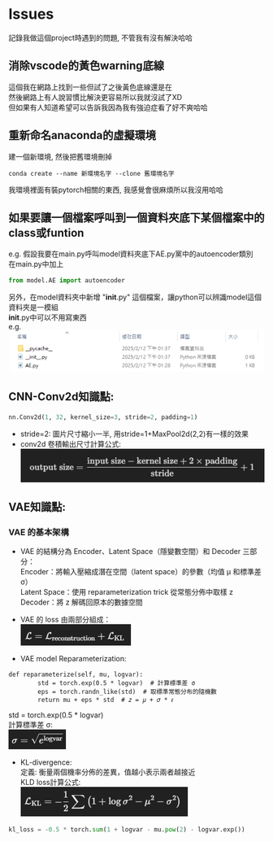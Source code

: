 # Issues  
記錄我做這個project時遇到的問題, 不管我有沒有解決哈哈  

## 消除vscode的黃色warning底線  
這個我在網路上找到一些但試了之後黃色底線還是在  
然後網路上有人說習慣比解決更容易所以我就沒試了XD  
但如果有人知道希望可以告訴我因為我有強迫症看了好不爽哈哈  

## 重新命名anaconda的虛擬環境 
建一個新環境, 然後把舊環境刪掉  
``` 
conda create --name 新環境名字 --clone 舊環境名字  
```
我環境裡面有裝pytorch相關的東西, 我感覺會很麻煩所以我沒用哈哈  

## 如果要讓一個檔案呼叫到一個資料夾底下某個檔案中的class或funtion  
e.g. 假設我要在main.py呼叫model資料夾底下AE.py黨中的autoencoder類別  
在main.py中加上
```python
from model.AE import autoencoder
```
另外，在model資料夾中新增 "__init__.py" 這個檔案，讓python可以辨識model這個資料夾是一模組  
__init__.py中可以不用寫東西  
e.g.  
![alt text](./md_images/image-4.png)

## CNN-Conv2d知識點:  
```python
nn.Conv2d(1, 32, kernel_size=3, stride=2, padding=1)
```
+ stride=2: 圖片尺寸縮小一半, 用stride=1+MaxPool2d(2,2)有一樣的效果  
+ conv2d 卷積輸出尺寸計算公式:  
![alt text](./md_images/image.png)  

## VAE知識點:  
###  VAE 的基本架構  
+ VAE 的結構分為 Encoder、Latent Space（隱變數空間）和 Decoder 三部分：   
    Encoder：將輸入壓縮成潛在空間（latent space）的參數（均值 μ 和標準差 σ）    
    Latent Space：使用 reparameterization trick 從常態分佈中取樣 z    
    Decoder：將 z 解碼回原本的數據空間  

+ VAE 的 loss 由兩部分組成：  
![alt text](./md_images/image-1.png)  

+ VAE model Reparameterization:  
```python=
def reparameterize(self, mu, logvar):
        std = torch.exp(0.5 * logvar)  # 計算標準差 σ
        eps = torch.randn_like(std)  # 取標準常態分布的隨機數
        return mu + eps * std  # 𝑧 = 𝜇 + 𝜎 * 𝜖
```
std = torch.exp(0.5 * logvar)  
計算標準差 σ:  
![alt text](./md_images/image-3.png)  

+ KL-divergence:   
定義: 衡量兩個機率分佈的差異，值越小表示兩者越接近  
KLD loss計算公式:  
![alt text](./md_images/image-2.png)  
```python
kl_loss = -0.5 * torch.sum(1 + logvar - mu.pow(2) - logvar.exp())
```
 